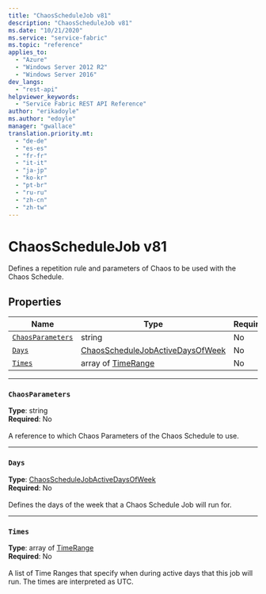 ```yaml
---
title: "ChaosScheduleJob v81"
description: "ChaosScheduleJob v81"
ms.date: "10/21/2020"
ms.service: "service-fabric"
ms.topic: "reference"
applies_to: 
  - "Azure"
  - "Windows Server 2012 R2"
  - "Windows Server 2016"
dev_langs: 
  - "rest-api"
helpviewer_keywords: 
  - "Service Fabric REST API Reference"
author: "erikadoyle"
ms.author: "edoyle"
manager: "gwallace"
translation.priority.mt: 
  - "de-de"
  - "es-es"
  - "fr-fr"
  - "it-it"
  - "ja-jp"
  - "ko-kr"
  - "pt-br"
  - "ru-ru"
  - "zh-cn"
  - "zh-tw"
---
```

# ChaosScheduleJob v81

Defines a repetition rule and parameters of Chaos to be used with the Chaos Schedule.

## Properties
| Name | Type | Required |
| --- | --- | --- |
| [`ChaosParameters`](#chaosparameters) | string | No |
| [`Days`](#days) | [ChaosScheduleJobActiveDaysOfWeek](sfclient-v81-model-chaosschedulejobactivedaysofweek.md) | No |
| [`Times`](#times) | array of [TimeRange](sfclient-v81-model-timerange.md) | No |

____
### `ChaosParameters`
__Type__: string <br/>
__Required__: No<br/>
<br/>
A reference to which Chaos Parameters of the Chaos Schedule to use.


____
### `Days`
__Type__: [ChaosScheduleJobActiveDaysOfWeek](sfclient-v81-model-chaosschedulejobactivedaysofweek.md) <br/>
__Required__: No<br/>
<br/>
Defines the days of the week that a Chaos Schedule Job will run for.

____
### `Times`
__Type__: array of [TimeRange](sfclient-v81-model-timerange.md) <br/>
__Required__: No<br/>
<br/>
A list of Time Ranges that specify when during active days that this job will run. The times are interpreted as UTC.

